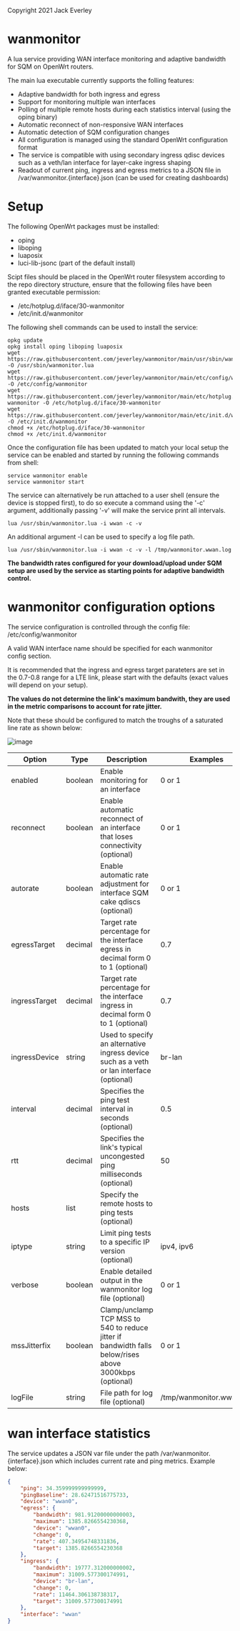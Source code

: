 Copyright 2021 Jack Everley

# wanmonitor
A lua service providing WAN interface monitoring and adaptive bandwidth for SQM on OpenWrt routers.

The main lua executable currently supports the folling features:

* Adaptive bandwidth for both ingress and egress
* Support for monitoring multiple wan interfaces
* Polling of multiple remote hosts during each statistics interval (using the oping binary)
* Automatic reconnect of non-responsive WAN interfaces
* Automatic detection of SQM configuration changes
* All configuration is managed using the standard OpenWrt configuration format
* The service is compatible with using secondary ingress qdisc devices such as a veth/lan interface for layer-cake ingress shaping
* Readout of current ping, ingress and egress metrics to a JSON file in /var/wanmonitor.{interface}.json (can be used for creating dashboards)

# Setup
The following OpenWrt packages must be installed:
* oping
* liboping
* luaposix
* luci-lib-jsonc (part of the default install)

Scipt files should be placed in the OpenWrt router filesystem according to the repo directory structure, ensure that the following files have been granted executable permission:
* /etc/hotplug.d/iface/30-wanmonitor
* /etc/init.d/wanmonitor

The following shell commands can be used to install the service:

```shell
opkg update
opkg install oping liboping luaposix
wget https://raw.githubusercontent.com/jeverley/wanmonitor/main/usr/sbin/wanmonitor.lua -O /usr/sbin/wanmonitor.lua
wget https://raw.githubusercontent.com/jeverley/wanmonitor/main/etc/config/wanmonitor -O /etc/config/wanmonitor
wget https://raw.githubusercontent.com/jeverley/wanmonitor/main/etc/hotplug.d/iface/30-wanmonitor -O /etc/hotplug.d/iface/30-wanmonitor
wget https://raw.githubusercontent.com/jeverley/wanmonitor/main/etc/init.d/wanmonitor -O /etc/init.d/wanmonitor
chmod +x /etc/hotplug.d/iface/30-wanmonitor
chmod +x /etc/init.d/wanmonitor
```



Once the configuration file has been updated to match your local setup the service can be enabled and started by running the following commands from shell:
```shell
service wanmonitor enable
service wanmonitor start
```

The service can alternatively be run attached to a user shell (ensure the device is stopped first), to do so execute a command using the '-c' argument, additionally passing '-v' will make the service print all intervals.

```shell
lua /usr/sbin/wanmonitor.lua -i wwan -c -v
```
An additional argument -l can be used to specify a log file path.
```shell
lua /usr/sbin/wanmonitor.lua -i wwan -c -v -l /tmp/wanmonitor.wwan.log
```

**The bandwidth rates configured for your download/upload under SQM setup are used by the service as starting points for adaptive bandwidth control.**

# wanmonitor configuration options
The service configuration is controlled through the config file:
/etc/config/wanmonitor

A valid WAN interface name should be specified for each wanmonitor config section.

It is recommended that the ingress and egress target parateters are set in the 0.7-0.8 range for a LTE link, please start with the defaults (exact values will depend on your setup).

**The values do not determine the link's maximum bandwith, they are used in the metric comparisons to account for rate jitter.**

Note that these should be configured to match the troughs of a saturated line rate as shown below:

![image](https://user-images.githubusercontent.com/46714706/139727270-ac732c63-e33d-4d1b-abb5-711700062220.png)

Option | Type | Description | Examples | Default
------------ | ------------- | ------------- | ------------- | -------------
enabled | boolean | Enable monitoring for an interface | 0 or 1 | 0 (disabled)
reconnect | boolean | Enable automatic reconnect of an interface that loses connectivity (optional) | 0 or 1 | 0 (disabled)
autorate | boolean | Enable automatic rate adjustment for interface SQM cake qdiscs (optional) | 0 or 1 | 0 (disabled)
egressTarget | decimal | Target rate percentage for the interface egress in decimal form 0 to 1 (optional) | 0.7| 0.7 (70%)
ingressTarget | decimal | Target rate percentage for the interface ingress in decimal form 0 to 1 (optional) | 0.7 | 0.7 (70%)
ingressDevice | string | Used to specify an alternative ingress device such as a veth or lan interface (optional) | br-lan |
interval | decimal | Specifies the ping test interval in seconds (optional) | 0.5 | 0.5 seconds
rtt | decimal | Specifies the link's typical uncongested ping milliseconds (optional) | 50 | 50
hosts | list | Specify the remote hosts to ping tests (optional) || connectivitycheck.gstatic.com<br>www.msftconnecttest.com<br>ipv6.msftconnecttest.com<br>captive.apple.com
iptype | string | Limit ping tests to a specific IP version (optional) | ipv4, ipv6 |
verbose | boolean | Enable detailed output in the wanmonitor log file (optional) | 0 or 1 | 0 (disabled)
mssJitterfix | boolean | Clamp/unclamp TCP MSS to 540 to reduce jitter if bandwidth falls below/rises above 3000kbps (optional) | 0 or 1 | 0 (disabled)
logFile | string | File path for log file (optional) | /tmp/wanmonitor.wwan.log |

# wan interface statistics
The service updates a JSON var file under the path /var/wanmonitor.{interface}.json which includes current rate and ping metrics.
Example below:

```json
{
    "ping": 34.359999999999999,
    "pingBaseline": 28.62471516775733,
    "device": "wwan0",
    "egress": {
        "bandwidth": 981.91200000000003,
        "maximum": 1385.8266554230368,
        "device": "wwan0",
        "change": 0,
        "rate": 407.34954748331836,
        "target": 1385.8266554230368
    },
    "ingress": {
        "bandwidth": 19777.312000000002,
        "maximum": 31009.577300174991,
        "device": "br-lan",
        "change": 0,
        "rate": 11464.306138738317,
        "target": 31009.577300174991
    },
    "interface": "wwan"
}
```
